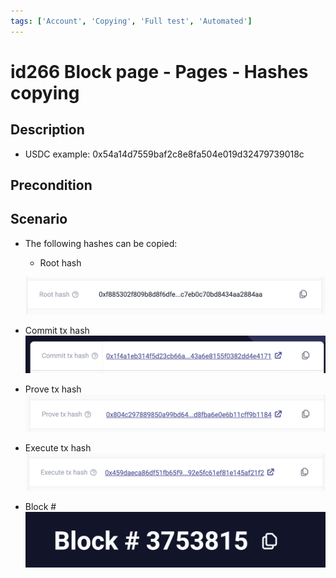 ```yaml
---
tags: ['Account', 'Copying', 'Full test', 'Automated']
---
```


# id266 Block page - Pages - Hashes copying

## Description
  - USDC example: 0x54a14d7559baf2c8e8fa504e019d32479739018c

## Precondition


## Scenario
- The following hashes can be copied:
    - Root hash

  ![Screenshot](../../../../static/img/Pages/BlockPage/id266_1.png)
- Commit tx hash
  ![Screenshot](../../../../static/img/Pages/BlockPage/id266_2.png)
- Prove tx hash
  ![Screenshot](../../../../static/img/Pages/BlockPage/id266_3.png)
- Execute tx hash
  ![Screenshot](../../../../static/img/Pages/BlockPage/id266_4.png)
- Block #
  ![Screenshot](../../../../static/img/Pages/BlockPage/id266_5.png)
